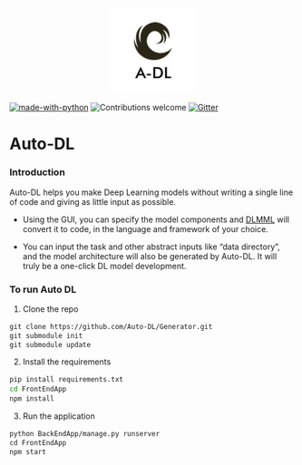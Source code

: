 
<p align="center">
  <img width=30% src="static/AutoDL-Logo.jpg">
</p>

[![made-with-python](https://img.shields.io/badge/Made%20with-Python-1f425f.svg)](https://www.python.org/)
![Contributions welcome](https://img.shields.io/badge/contributions-welcome-orange.svg)
[![Gitter](https://badges.gitter.im/Auto_DL/community.svg)](https://gitter.im/Auto_DL/community?utm_source=badge&utm_medium=badge&utm_campaign=pr-badge)


# Auto-DL 

### Introduction
Auto-DL helps you make Deep Learning models without writing a single line of code and giving as little input as possible.

- Using the GUI, you can specify the model components and [DLMML](https://github.com/Auto-DL/DLMML) will convert it to code, in the language and framework of your choice.

- You can input the task and other abstract inputs like “data directory”, and the model architecture will also be generated by Auto-DL. It will truly be a one-click DL model development.

### To run Auto DL

1. Clone the repo

```
git clone https://github.com/Auto-DL/Generator.git
git submodule init
git submodule update
```

2. Install the requirements

```bash
pip install requirements.txt
cd FrontEndApp
npm install
```

3. Run the application

```
python BackEndApp/manage.py runserver
cd FrontEndApp
npm start
```
